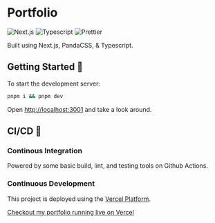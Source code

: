 # Portfolio

![Next.js](https://img.shields.io/badge/next.js-000000?style=for-the-badge&logo=nextdotjs&logoColor=white)
![Typescript](https://img.shields.io/badge/TypeScript-007ACC?style=for-the-badge&logo=typescript&logoColor=white)
![Prettier](https://img.shields.io/badge/code_style-prettier-ff69b4.svg?style=for-the-badge)

Built using Next.js, PandaCSS, & Typescript.

## Getting Started 🤔

To start the development server:

```sh
pnpm i && pnpm dev
```

Open [http://localhost:3001](http://localhost:3001) and take a look around.

## CI/CD 🚀

### Continous Integration

Powered by some basic build, lint, and testing tools on Github Actions.

### Continuous Development

This project is deployed using the [Vercel Platform](https://vercel.com/new?utm_medium=default-template&filter=next.js&utm_source=create-next-app&utm_campaign=create-next-app-readme).

[Checkout my portfolio running live on Vercel](https://jameswalsh.dev)
